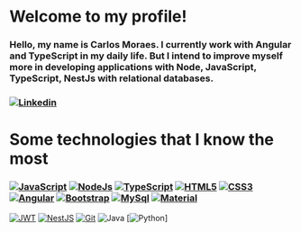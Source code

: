 # Welcome to my profile!

### Hello, my name is Carlos Moraes. I currently work with Angular and TypeScript in my daily life. But I intend to improve myself more in developing applications with Node, JavaScript, TypeScript, NestJs with relational databases.
### [![Linkedin](https://img.shields.io/badge/LinkedIn-0077B5?style=for-the-badge&logo=linkedin&logoColor=white)](https://www.linkedin.com/in/carlos--moraes/)


# Some technologies that I know the most


### [![JavaScript](https://img.shields.io/badge/JavaScript-F7DF1E?style=for-the-badge&logo=javascript&logoColor=black)](https://www.javascript.com/) [![NodeJs](https://img.shields.io/badge/Node.js-43853D?style=for-the-badge&logo=node.js&logoColor=white)](https://nodejs.org/en/) [![TypeScript](https://img.shields.io/badge/TypeScript-007ACC?style=for-the-badge&logo=typescript&logoColor=white)](https://www.typescriptlang.org/) [![HTML5](https://img.shields.io/badge/HTML5-E34F26?style=for-the-badge&logo=html5&logoColor=white)](https://developer.mozilla.org/pt-BR/docs/Web/HTML) [![CSS3](https://img.shields.io/badge/CSS3-1572B6?style=for-the-badge&logo=css3&logoColor=white)](https://www.w3schools.com/css/)  [![Angular](https://img.shields.io/badge/Angular-DD0031?style=for-the-badge&logo=angular&logoColor=white)](https://angular.io/)  [![Bootstrap](https://img.shields.io/badge/Bootstrap-563D7C?style=for-the-badge&logo=bootstrap&logoColor=white)](https://getbootstrap.com/) [![MySql](https://img.shields.io/badge/MySQL-00000F?style=for-the-badge&logo=mysql&logoColor=white)](https://www.mysql.com/) [![Material](https://img.shields.io/badge/Material--UI-0081CB?style=for-the-badge&logo=material-ui&logoColor=white)](https://material.angular.io/)
[![JWT](https://img.shields.io/badge/JWT-black?style=for-the-badge&logo=JSON%20web%20tokens)]() [![NestJS](https://img.shields.io/badge/nestjs-%23E0234E.svg?style=for-the-badge&logo=nestjs&logoColor=white)](https://nestjs.com/) [![Git](https://img.shields.io/badge/git-%23F05033.svg?style=for-the-badge&logo=git&logoColor=white)]() ![Java](https://img.shields.io/badge/java-%23ED8B00.svg?style=for-the-badge&logo=java&logoColor=white) [![Python](https://img.shields.io/badge/python-3670A0?style=for-the-badge&logo=python&logoColor=ffdd54)]



